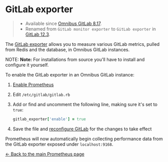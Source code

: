 # GitLab exporter

>- Available since [Omnibus GitLab 8.17](https://gitlab.com/gitlab-org/omnibus-gitlab/merge_requests/1132).
>- Renamed from `GitLab monitor exporter` to `GitLab exporter` in [GitLab 12.3](https://gitlab.com/gitlab-org/gitlab/merge_requests/16511).

The [GitLab exporter](https://gitlab.com/gitlab-org/gitlab-exporter) allows you to
measure various GitLab metrics, pulled from Redis and the database, in Omnibus GitLab
instances.

NOTE: **Note:**
For installations from source you'll have to install and configure it yourself.

To enable the GitLab exporter in an Omnibus GitLab instance:

1. [Enable Prometheus](index.md#configuring-prometheus)
1. Edit `/etc/gitlab/gitlab.rb`
1. Add or find and uncomment the following line, making sure it's set to `true`:

   ```ruby
   gitlab_exporter['enable'] = true
   ```

1. Save the file and [reconfigure GitLab](../../restart_gitlab.md#omnibus-gitlab-reconfigure)
   for the changes to take effect

Prometheus will now automatically begin collecting performance data from
the GitLab exporter exposed under `localhost:9168`.

[← Back to the main Prometheus page](index.md)
